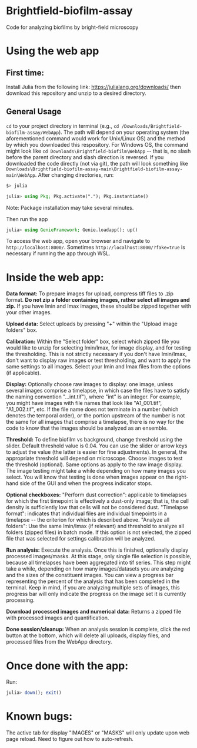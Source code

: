 # Brightfield-biofilm-assay
Code for analyzing biofilms by bright-field microscopy

# Using the web app
## First time:
Install Julia from the following link: https://julialang.org/downloads/ then download this repository and unzip to a desired directory.

## General Usage

`cd` to your project directory in terminal (e.g., `cd /Downloads/Brightfield-biofilm-assay/WebApp`). The path will depend on your operating system (the aforementioned command would work for Unix/Linux OS) and the method by which you downloaded this respository. For Windows OS, the command might look like `cd Downloads\Brightfield-biofilm\WebApp` -- that is, no slash before the parent directory and slash direction is reversed. If you downloaded the code directly (not via git), the path will look something like `Downloads\Brightfield-biofilm-assay-main\Brightfield-biofilm-assay-main\WebApp`. After changing directories, run:

```bash
$> julia
`````

```julia
julia> using Pkg; Pkg.activate("."); Pkg.instantiate()
`````
Note: Package installation may take several minutes. 

Then run the app

```julia
julia> using GenieFramework; Genie.loadapp(); up()
`````

To access the web app, open your browser and navigate to `http://localhost:8000/`. Sometimes `http://localhost:8000/?fake=true` is necessary if running the app through WSL.

# Inside the web app:
**Data format:** To prepare images for upload, compress tiff files to .zip format. **Do not zip a folder containing images, rather select all images and zip.** If you have Imin and Imax images, these should be zipped together with your other images.

**Upload data:** Select uploads by pressing "+" within the "Upload image folders" box. 

**Calibration:** Within the "Select folder" box, select which zipped file you would like to unzip for selecting Imin/Imax, for image display, and for testing the thresholding. This is not strictly necessary if you don't have Imin/Imax, don't want to display raw images or test thresholding, and want to apply the same settings to all images. Select your Imin and Imax files from the options (if applicable). 

**Display:**  Optionally choose raw images to display: one image, unless
several images comprise a timelapse, in which case the files have to satisfy the naming convention "...int.tif"), where "int" is an integer. For example, you might have images with file names that look like "A1\_001.tif", "A1\_002.tif", etc. If the file name does not terminate in a number (which denotes the temporal order), or the portion upstream of the number is not the same for all images that comprise a timelapse, there is no way for the code to know that the images should be
analyzed as an ensemble. 

**Threshold:** To define biofilm vs background, change threshold using the slider. Default threshold value is 0.04. You can use the slider or arrow keys to adjust the value (the latter is easier for fine adjustments). In general, the appropriate threshold will depend on microscope. Choose images to test the threshold (optional). Same options as apply to the raw image display. The image testing might take a while depending on how many images you select. You will know that testing is done when images appear on the right-hand side of the GUI and when the progress indicator stops. 

**Optional checkboxes:** 
"Perform dust correction": applicable to timelapses for which
the first timepoint is effectively a dust-only image; that is, the cell density is sufficiently low that cells will not be considered dust. 
"Timelapse format":  indicates that individual files are individual timepoints in a timelapse -- the criterion for which is described above. 
"Analyze all folders":  Use the same Imin/Imax (if relevant) and threshold to analyze all folders (zipped files) in batch mode. If this option is not selected, the zipped file that
was selected for settings calibration will be analyzed. 

**Run analysis:** Execute the analysis. Once this is finished, optionally display processed images/masks. At this stage, only single file selection is possible, because all timelapses have been aggregated into tif series. This step might take a while, depending on how many images/datasets you are analyzing and the sizes of the constituent images. You can view a progress bar representing the percent of the analysis that has been completed in the terminal. Keep in mind, if you are analyzing
multiple sets of images, this progress bar will only indicate the progress on the image set it is currently processing.

**Download processed images and numerical data:** Returns a zipped file with processed images and quantification.

**Done session/cleanup:** When an analysis session is complete, click the red button at the bottom, which will delete all uploads, display files, and processed files from the WebApp directory.

# Once done with the app:
Run:
```julia
julia> down(); exit()
`````

# Known bugs:
The active tab for display "IMAGES" or "MASKS" will only update upon web page reload. Need to figure out how to auto-refresh.
